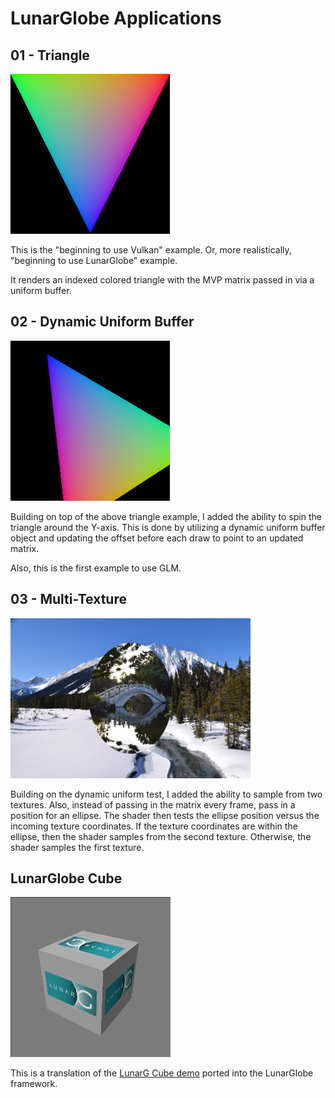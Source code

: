 # LunarGlobe Applications

## 01 - Triangle

<img src="screenshots/01_first_triangle.png" height="256px">

This is the "beginning to use Vulkan" example.
Or, more realistically, "beginning to use LunarGlobe" example.

It renders an indexed colored triangle with the MVP matrix
passed in via a uniform buffer.

## 02 - Dynamic Uniform Buffer

<img src="screenshots/02_dynamic_uniform_buffer.png" height="256px">

Building on top of the above triangle example, I added
the ability to spin the triangle around the Y-axis.
This is done by utilizing a dynamic uniform buffer
object and updating the offset before each draw to point
to an updated matrix.

Also, this is the first example to use GLM.

## 03 - Multi-Texture

<img src="screenshots/03_multi_texture.png" height="256px">

Building on the dynamic uniform test, I added the ability
to sample from two textures.
Also, instead of passing in the matrix every frame, pass
in a position for an ellipse.
The shader then tests the ellipse position versus the
incoming texture coordinates.
If the texture coordinates are within the ellipse, then
the shader samples from the second texture.
Otherwise, the shader samples the first texture.

## LunarGlobe Cube

<img src="screenshots/globe_cube.png" height="256px">

This is a translation of the
[LunarG Cube demo](https://github.com/KhronosGroup/Vulkan-Tools/blob/master/cube/cube.c)
ported into the LunarGlobe framework.
